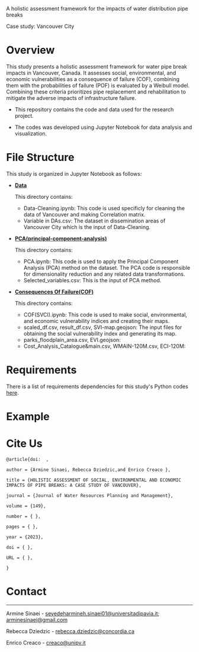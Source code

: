 A holistic assessment framework for the impacts of water distribution pipe breaks

Case study: Vancouver City

# Overview

This study presents a holistic assessment framework for water pipe break impacts in Vancouver, Canada. It assesses social, environmental, and economic vulnerabilities as a consequence of failure (COF), combining them with the probabilities of failure (POF) is evaluated by a Weibull model. Combining these criteria prioritizes pipe replacement and rehabilitation to mitigate the adverse impacts of infrastructure failure.


- This repository contains the code and data used for the research project. 

- The codes was developed using Jupyter Notebook for data analysis and visualization.



# File Structure

This study is organized in Jupyter Notebook as follows:

- **[Data](Data)**
  
  This directory contains:
  - Data-Cleaning.ipynb: This code is used specificly for cleaning the data of Vancouver and making Correlation matrix.
  - Variable in DAs.csv: The dataset in dissemination areas of Vancouver City which is the input of Data-Cleaning.

- **[PCA(principal-component-analysis)](https://github.com/UrbanLinks/Holistic-WDS-Risk/tree/863c58878996d9f04cc1f30be4c272d5e2745962/PCA(principal-component-analysis))**

  This directory contains:
  - PCA.ipynb: This code is used to apply the Principal Component Analysis (PCA) method on the dataset. The PCA code is responsible for dimensionality 
    reduction and any related data transformations.
  - Selected_variables.csv: This is the input of PCA method.

- **[Consequences Of Failure(COF)](https://github.com/UrbanLinks/Holistic-WDS-Risk/tree/f3b78f851c7c52dfdbead12e57493b4a4ab3f09a/Consequences%20Of%20Failure(COF))**

  This directory contains:
  - COF(SVCI).ipynb: This code is used to make social, environmental, and economic vulnerability indices and creating their maps.
  - scaled_df.csv, result_df.csv, SVI-map.geojson: The input files for obtaining the social vulnerability index and generating its map.
  - parks_floodplain_area.csv, EVI.geojson:
  - Cost_Analysis_Catalogue&main.csv, WMAIN-120M.csv, ECI-120M:

# Requirements

There is a list of requirements dependencies for this study's Python codes [here](requirements.txt).

# Example


# Cite Us

    @article{doi:  ,
    
    author = {Armine Sinaei, Rebecca Dziedzic,and Enrico Creaco },
    
    title = {HOLISTIC ASSESSMENT OF SOCIAL, ENVIRONMENTAL AND ECONOMIC IMPACTS OF PIPE BREAKS: A CASE STUDY OF VANCOUVER},
    
    journal = {Journal of Water Resources Planning and Management},
    
    volume = {149},
    
    number = { },
    
    pages = { },
    
    year = {2023},
    
    doi = { },
    
    URL = { },
    
    }
    
# Contact
-------
Armine Sinaei - seyedeharmineh.sinaei01@universitadipavia.it; arminesinaei@gmail.com

Rebecca Dziedzic - rebecca.dziedzic@concordia.ca

Enrico Creaco - creaco@unipv.it

